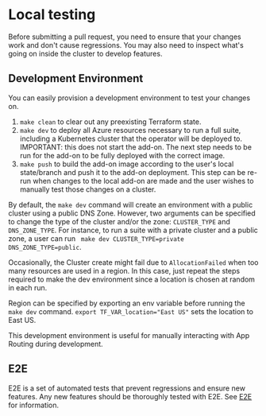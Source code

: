 
# Local testing 

Before submitting a pull request, you need to ensure that your changes work and don't cause regressions. You may also need to inspect what's going on inside the cluster to develop features.

## Development Environment 

You can easily provision a development environment to test your changes on.

1. `make clean` to clear out any preexisting Terraform state.
2. `make dev` to deploy all Azure resources necessary to run a full suite, including a Kubernetes cluster that the operator will be deployed to. IMPORTANT: this does not start the add-on. The next step needs to be run for the add-on to be fully deployed with the correct image.
3. `make push` to build the add-on image according to the user's local state/branch and push it to the add-on deployment. This step can be re-run when changes to the local add-on are made and the user wishes to manually test those changes on a cluster.

By default, the `make dev` command will create an environment with a public cluster using a public DNS Zone. However, two arguments can be specified to change the type of the cluster and/or the zone: `CLUSTER_TYPE` and `DNS_ZONE_TYPE`. For instance, to run a suite with a private cluster and a public zone, a user can run `	make dev CLUSTER_TYPE=private DNS_ZONE_TYPE=public`.

Occasionally, the Cluster create might fail due to `AllocationFailed` when too many resources are used in a region. In this case, just repeat the steps required to make the dev environment since a location is chosen at random in each run.

Region can be specified by exporting an env variable before running the `make dev` command. `export TF_VAR_location="East US"` sets the location to East US.

This development environment is useful for manually interacting with App Routing during development.

## E2E

E2E is a set of automated tests that prevent regressions and ensure new features. Any new features should be thoroughly tested with E2E. See [E2E](./e2e.md) for information.
